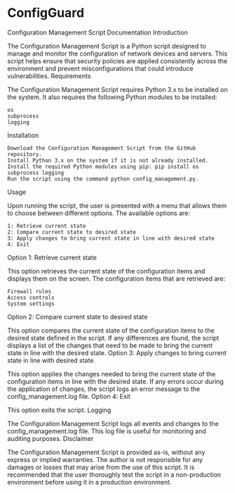 # ConfigGuard

Configuration Management Script Documentation
Introduction

The Configuration Management Script is a Python script designed to manage and monitor the configuration of network devices and servers. This script helps ensure that security policies are applied consistently across the environment and prevent misconfigurations that could introduce vulnerabilities.
Requirements

The Configuration Management Script requires Python 3.x to be installed on the system. It also requires the following Python modules to be installed:

    os
    subprocess
    logging

Installation

    Download the Configuration Management Script from the GitHub repository.
    Install Python 3.x on the system if it is not already installed.
    Install the required Python modules using pip: pip install os subprocess logging
    Run the script using the command python config_management.py.

Usage

Upon running the script, the user is presented with a menu that allows them to choose between different options. The available options are:

    1: Retrieve current state
    2: Compare current state to desired state
    3: Apply changes to bring current state in line with desired state
    4: Exit

Option 1: Retrieve current state

This option retrieves the current state of the configuration items and displays them on the screen. The configuration items that are retrieved are:

    Firewall rules
    Access controls
    System settings

Option 2: Compare current state to desired state

This option compares the current state of the configuration items to the desired state defined in the script. If any differences are found, the script displays a list of the changes that need to be made to bring the current state in line with the desired state.
Option 3: Apply changes to bring current state in line with desired state

This option applies the changes needed to bring the current state of the configuration items in line with the desired state. If any errors occur during the application of changes, the script logs an error message to the config_management.log file.
Option 4: Exit

This option exits the script.
Logging

The Configuration Management Script logs all events and changes to the config_management.log file. This log file is useful for monitoring and auditing purposes.
Disclaimer

The Configuration Management Script is provided as-is, without any express or implied warranties. The author is not responsible for any damages or losses that may arise from the use of this script. It is recommended that the user thoroughly test the script in a non-production environment before using it in a production environment.
